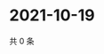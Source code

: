 # 2021-10-19

共 0 条

<!-- BEGIN WEIBO -->
<!-- 最后更新时间 Tue Oct 19 2021 05:09:29 GMT+0800 (China Standard Time) -->

<!-- END WEIBO -->
